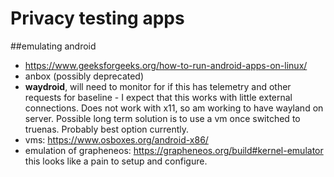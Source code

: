# Privacy testing apps
##emulating android
- https://www.geeksforgeeks.org/how-to-run-android-apps-on-linux/
- anbox (possibly deprecated)
- **waydroid**, will need to monitor for if this has telemetry and other requests for baseline - I expect that this works with little external connections. Does not work with x11, so am working to have wayland on server. Possible long term solution is to use a vm once switched to truenas. Probably best option currently.
- vms: https://www.osboxes.org/android-x86/
- emulation of grapheneos: https://grapheneos.org/build#kernel-emulator this looks like a pain to setup and configure.
